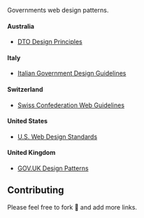 Governments web design patterns.

#### Australia

- [DTO Design Principles](https://www.dto.gov.au/standard/design-principles/)

#### Italy

- [Italian Government Design Guidelines](https://github.com/italia-it/designer.italia.it)


#### Switzerland

- [Swiss Confederation Web Guidelines](https://swiss.github.io/styleguide/en/)

#### United States

- [U.S. Web Design Standards](https://standards.usa.gov/)

#### United Kingdom

- [GOV.UK Design Patterns](https://www.gov.uk/service-manual/user-centred-design/resources/patterns)

## Contributing

Please feel free to fork 🍴 and add more links.
